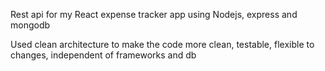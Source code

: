 Rest api for my React expense tracker app 
using Nodejs, express and mongodb 

Used clean architecture to make the code more clean, 
testable, flexible to changes, independent of frameworks and db 

